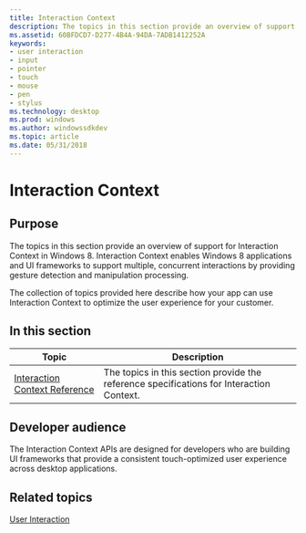 ```yaml
---
title: Interaction Context
description: The topics in this section provide an overview of support for Interaction Context in Windows 8.
ms.assetid: 60BFDCD7-D277-4B4A-94DA-7ADB1412252A
keywords:
- user interaction
- input
- pointer
- touch
- mouse
- pen
- stylus
ms.technology: desktop
ms.prod: windows
ms.author: windowssdkdev
ms.topic: article
ms.date: 05/31/2018
---
```


# Interaction Context

## Purpose

The topics in this section provide an overview of support for Interaction Context in Windows 8. Interaction Context enables Windows 8 applications and UI frameworks to support multiple, concurrent interactions by providing gesture detection and manipulation processing.

The collection of topics provided here describe how your app can use Interaction Context to optimize the user experience for your customer.

## In this section



| Topic                                                                         | Description                                                                                         |
|-------------------------------------------------------------------------------|-----------------------------------------------------------------------------------------------------|
| [Interaction Context Reference](interaction-context-reference.md)<br/> | The topics in this section provide the reference specifications for Interaction Context.<br/> |



 

## Developer audience

The Interaction Context APIs are designed for developers who are building UI frameworks that provide a consistent touch-optimized user experience across desktop applications.

## Related topics

<dl> <dt>

[User Interaction](https://msdn.microsoft.com/library/windows/desktop/ff657750)
</dt> </dl>

 

 





